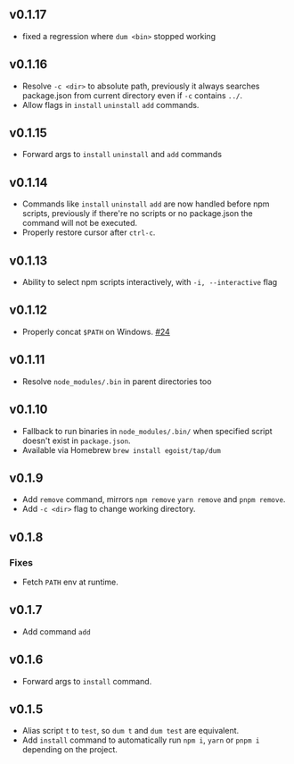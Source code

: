 ## v0.1.17

- fixed a regression where `dum <bin>` stopped working

## v0.1.16

- Resolve `-c <dir>` to absolute path, previously it always searches package.json from current directory even if `-c` contains `../`.
- Allow flags in `install` `uninstall` `add` commands.

## v0.1.15

- Forward args to `install` `uninstall` and `add` commands

## v0.1.14

- Commands like `install` `uninstall` `add` are now handled before npm scripts, previously if there're no scripts or no package.json the command will not be executed.
- Properly restore cursor after `ctrl-c`.

## v0.1.13

- Ability to select npm scripts interactively, with `-i, --interactive` flag

## v0.1.12

- Properly concat `$PATH` on Windows. [#24](https://github.com/egoist/dum/issues/24)

## v0.1.11

- Resolve `node_modules/.bin` in parent directories too

## v0.1.10

- Fallback to run binaries in `node_modules/.bin/` when specified script doesn't exist in `package.json`.
- Available via Homebrew `brew install egoist/tap/dum`

## v0.1.9

- Add `remove` command, mirrors `npm remove` `yarn remove` and `pnpm remove`.
- Add `-c <dir>` flag to change working directory.

## v0.1.8

### Fixes

- Fetch `PATH` env at runtime.

## v0.1.7

- Add command `add`

## v0.1.6

- Forward args to `install` command.

## v0.1.5

- Alias script `t` to `test`, so `dum t` and `dum test` are equivalent.
- Add `install` command to automatically run `npm i`, `yarn` or `pnpm i` depending on the project.
